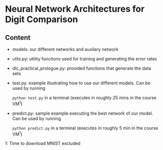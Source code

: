 # Neural Network Architectures for Digit Comparison
## Content

- models: our different networks and auxilary network
- utils.py: utility functions used for training and generating the error rates
- dlc_practical_prologue.py:  provided functions that generate the data sets
- test.py: example illustrating how to use our different models. Can be used by running

  `python test.py`
  in a terminal (executes in roughly 25 mins in the course VM<sup>1</sup>)
  
- predict.py: sample example executing the best network of our model. Can be used by running

  `python predict.py`
  in a terminal (executes in roughly 5 min in the course VM<sup>1</sup>)

  
1: Time to download MNIST excluded
